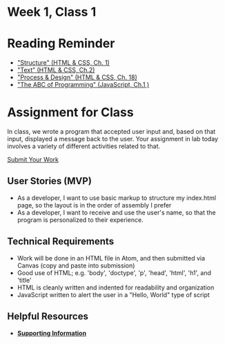 # Week 1, Class 1

# Reading Reminder

* ["Structure" (HTML & CSS, Ch. 1)](https://canvas.instructure.com/courses/1176151/modules/items/13085606)
* ["Text” (HTML & CSS, Ch.2)](https://canvas.instructure.com/courses/1176151/modules/items/13085607)
* ["Process & Design" (HTML & CSS, Ch. 18)](https://canvas.instructure.com/courses/1176151/modules/items/13085608)
* ["The ABC of Programming" (JavaScript, Ch.1 )](https://canvas.instructure.com/courses/1176151/modules/items/13085609)

# Assignment for Class
In class, we wrote a program that accepted user input and, based on that input, displayed a message back to the user. Your assignment in lab today involves a variety of different activities related to that.

[Submit Your Work](https://canvas.instructure.com/courses/1176151/modules/items/13085610)

## User Stories (MVP)
 - As a developer, I want to use basic markup to structure my index.html page, so the layout is in the order of assembly I prefer
 - As a developer, I want to receive and use the user's name, so that the program is personalized to their experience.

## Technical Requirements
 - Work will be done in an HTML file in Atom, and then submitted via Canvas (copy and paste into submission)
 - Good use of HTML; e.g. 'body', 'doctype', 'p', 'head', 'html', 'h1', and 'title'
 - HTML is cleanly written and indented for readability and organization
 - JavaScript written to alert the user in a "Hello, World" type of script

## Helpful Resources
- [**Supporting Information**](support.md)
